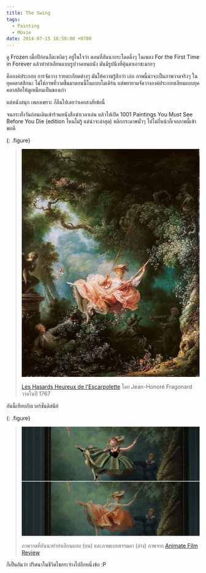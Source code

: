 ```yaml
---
title: The Swing
tags:
  - Painting
  - Movie
date: 2014-07-15 16:58:00 +0700
---
```


ดู Frozen เมื่อปีก่อนก็ตะหงิดๆ อยู่ในใจว่า ตอนที่อันนากระโดดดึ๋งๆ ในเพลง For the First Time in Forever แล้วทำท่าเลียนแบบรูปวาดบนผนัง มันมีรูปนึงที่คุ้นตาเอาซะมากๆ

คือองค์ประกอบ การจัดวาง รายละเอียดต่างๆ มันให้ความรู้สึกว่า เอ่อ ภาพนี้น่าจะเป็นภาพวาดจริงๆ ในยุคคลาสสิกนะ ไม่ใช่ภาพที่วาดขึ้นมาตอนนี้ในแบบโมเดิร์น แต่พยายามจัดวางองค์ประกอบเลียนแบบยุคคลาสสิกให้ดูเหมือนเป็นของเก่า

แต่หนังสนุก เพลงเพราะ ก็ลืมไปเลยว่าเคยสงสัยข้อนี้

จนกระทั่งวันก่อนเดินเข้าร้านหนังสือฆ่าเวลาเล่น แล้วไปเปิด 1001 Paintings You Must See Before You Die (edition ไหนไม่รู้ แต่น่าจะล่าสุด) พลิกกระดาษมั่วๆ ไปไม่กี่หน้าก็เจอภาพนี้เข้าพอดี

{: .figure}
> ![](/images/the-swing.jpg)
>
> [Les Hasards Heureux de l'Escarpolette](https://en.wikipedia.org/wiki/The_Swing_(painting)) โดย Jean-Honoré Fragonard วาดในปี 1767
>

อันนี้เทียบกับเวอร์ชั่นดิสนีย์

{: .figure}
> ![](/images/the-swing-frozen.jpg)
>
> ภาพวาดที่อันนาทำท่าเลียนแบบ (บน) และภาพแบบธรรมดา (ล่าง) ภาพจาก [Animate Film Review][]

ก็เป็นอันว่า ปริศนาในขีวิตไขกระจ่างไปอีกหนึ่งข้อ :P


[Animate Film Review]: //animatedfilmreviews.filminspector.com/2013/12/frozen-hidden-treats.html

